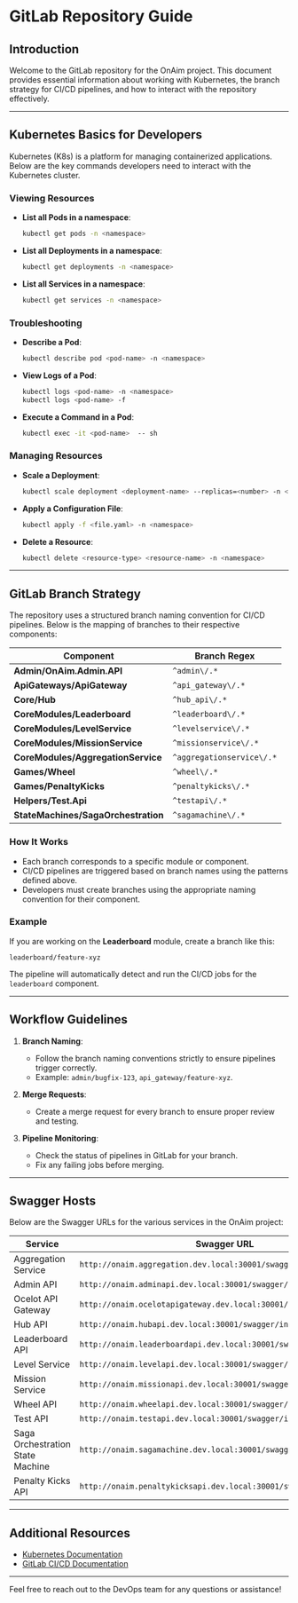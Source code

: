 # GitLab Repository Guide

## Introduction
Welcome to the GitLab repository for the OnAim project. This document provides essential information about working with Kubernetes, the branch strategy for CI/CD pipelines, and how to interact with the repository effectively.

---

## Kubernetes Basics for Developers
Kubernetes (K8s) is a platform for managing containerized applications. Below are the key commands developers need to interact with the Kubernetes cluster.

### Viewing Resources
- **List all Pods in a namespace**:
  ```bash
  kubectl get pods -n <namespace>
  ```
- **List all Deployments in a namespace**:
  ```bash
  kubectl get deployments -n <namespace>
  ```
- **List all Services in a namespace**:
  ```bash
  kubectl get services -n <namespace>
  ```

### Troubleshooting
- **Describe a Pod**:
  ```bash
  kubectl describe pod <pod-name> -n <namespace>
  ```
- **View Logs of a Pod**:
  ```bash
  kubectl logs <pod-name> -n <namespace>
  kubectl logs <pod-name> -f
  ```
- **Execute a Command in a Pod**:
  ```bash
  kubectl exec -it <pod-name>  -- sh
  ```

### Managing Resources
- **Scale a Deployment**:
  ```bash
  kubectl scale deployment <deployment-name> --replicas=<number> -n <namespace>
  ```
- **Apply a Configuration File**:
  ```bash
  kubectl apply -f <file.yaml> -n <namespace>
  ```
- **Delete a Resource**:
  ```bash
  kubectl delete <resource-type> <resource-name> -n <namespace>
  ```

---

## GitLab Branch Strategy
The repository uses a structured branch naming convention for CI/CD pipelines. Below is the mapping of branches to their respective components:

| **Component**                         | **Branch Regex**                  |
|---------------------------------------|------------------------------------|
| **Admin/OnAim.Admin.API**             | `^admin\/.*`                     |
| **ApiGateways/ApiGateway**            | `^api_gateway\/.*`               |
| **Core/Hub**                          | `^hub_api\/.*`                   |
| **CoreModules/Leaderboard**           | `^leaderboard\/.*`               |
| **CoreModules/LevelService**          | `^levelservice\/.*`              |
| **CoreModules/MissionService**        | `^missionservice\/.*`            |
| **CoreModules/AggregationService**    | `^aggregationservice\/.*`        |
| **Games/Wheel**                       | `^wheel\/.*`                     |
| **Games/PenaltyKicks**                | `^penaltykicks\/.*`              |
| **Helpers/Test.Api**                  | `^testapi\/.*`                   |
| **StateMachines/SagaOrchestration**   | `^sagamachine\/.*`               |

### How It Works
- Each branch corresponds to a specific module or component.
- CI/CD pipelines are triggered based on branch names using the patterns defined above.
- Developers must create branches using the appropriate naming convention for their component.

### Example
If you are working on the **Leaderboard** module, create a branch like this:
```
leaderboard/feature-xyz
```

The pipeline will automatically detect and run the CI/CD jobs for the `leaderboard` component.

---

## Workflow Guidelines
1. **Branch Naming**:
   - Follow the branch naming conventions strictly to ensure pipelines trigger correctly.
   - Example: `admin/bugfix-123`, `api_gateway/feature-xyz`.

2. **Merge Requests**:
   - Create a merge request for every branch to ensure proper review and testing.

3. **Pipeline Monitoring**:
   - Check the status of pipelines in GitLab for your branch.
   - Fix any failing jobs before merging.

---

## Swagger Hosts
Below are the Swagger URLs for the various services in the OnAim project:

| **Service**                         | **Swagger URL**                                                 |
|-------------------------------------|-----------------------------------------------------------------|
| Aggregation Service                 | `http://onaim.aggregation.dev.local:30001/swagger/index.html`         |
| Admin API                           | `http://onaim.adminapi.dev.local:30001/swagger/index.html`      |
| Ocelot API Gateway                  | `http://onaim.ocelotapigateway.dev.local:30001/swagger/index.html`    |
| Hub API                             | `http://onaim.hubapi.dev.local:30001/swagger/index.html`              |
| Leaderboard API                     | `http://onaim.leaderboardapi.dev.local:30001/swagger/index.html`      |
| Level Service                       | `http://onaim.levelapi.dev.local:30001/swagger/index.html`            |
| Mission Service                     | `http://onaim.missionapi.dev.local:30001/swagger/index.html`          |
| Wheel API                           | `http://onaim.wheelapi.dev.local:30001/swagger/index.html`            |
| Test API                            | `http://onaim.testapi.dev.local:30001/swagger/index.html`             |
| Saga Orchestration State Machine    | `http://onaim.sagamachine.dev.local:30001/swagger/index.html`         |
| Penalty Kicks API                   | `http://onaim.penaltykicksapi.dev.local:30001/swagger/index.html`     |

---

## Additional Resources
- [Kubernetes Documentation](https://kubernetes.io/docs/)
- [GitLab CI/CD Documentation](https://docs.gitlab.com/ee/ci/)

---

Feel free to reach out to the DevOps team for any questions or assistance!
